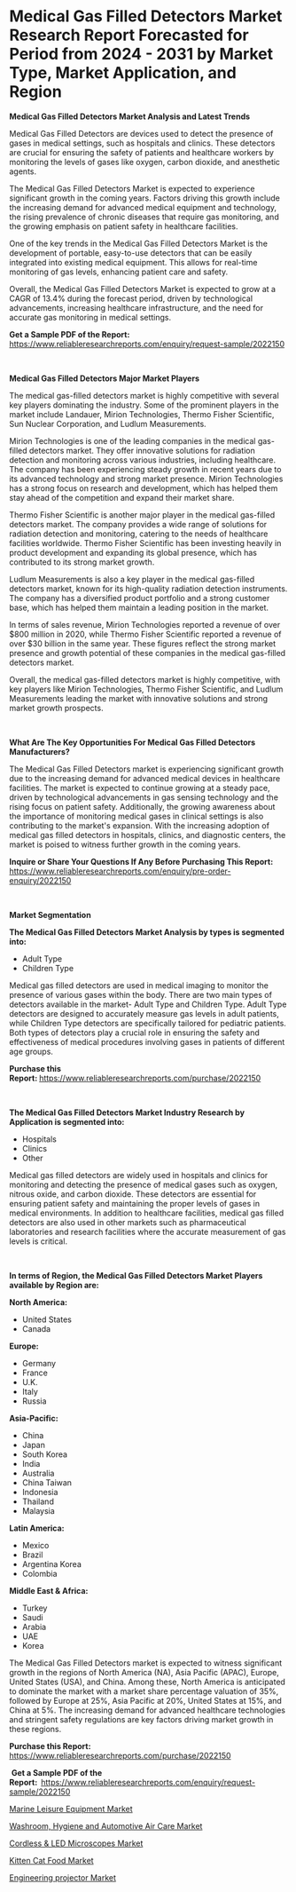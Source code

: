 <p><h1>Medical Gas Filled Detectors Market Research Report Forecasted for Period from 2024 -  2031 by Market Type, Market Application, and Region</h1></p><p><strong>Medical Gas Filled Detectors Market Analysis and Latest Trends</strong></p>
<p><p>Medical Gas Filled Detectors are devices used to detect the presence of gases in medical settings, such as hospitals and clinics. These detectors are crucial for ensuring the safety of patients and healthcare workers by monitoring the levels of gases like oxygen, carbon dioxide, and anesthetic agents.</p><p>The Medical Gas Filled Detectors Market is expected to experience significant growth in the coming years. Factors driving this growth include the increasing demand for advanced medical equipment and technology, the rising prevalence of chronic diseases that require gas monitoring, and the growing emphasis on patient safety in healthcare facilities.</p><p>One of the key trends in the Medical Gas Filled Detectors Market is the development of portable, easy-to-use detectors that can be easily integrated into existing medical equipment. This allows for real-time monitoring of gas levels, enhancing patient care and safety.</p><p>Overall, the Medical Gas Filled Detectors Market is expected to grow at a CAGR of 13.4% during the forecast period, driven by technological advancements, increasing healthcare infrastructure, and the need for accurate gas monitoring in medical settings.</p></p>
<p><strong>Get a Sample PDF of the Report:&nbsp;</strong> <a href="https://www.reliableresearchreports.com/enquiry/request-sample/2022150">https://www.reliableresearchreports.com/enquiry/request-sample/2022150</a></p>
<p>&nbsp;</p>
<p><strong>Medical Gas Filled Detectors Major Market Players</strong></p>
<p><p>The medical gas-filled detectors market is highly competitive with several key players dominating the industry. Some of the prominent players in the market include Landauer, Mirion Technologies, Thermo Fisher Scientific, Sun Nuclear Corporation, and Ludlum Measurements.</p><p>Mirion Technologies is one of the leading companies in the medical gas-filled detectors market. They offer innovative solutions for radiation detection and monitoring across various industries, including healthcare. The company has been experiencing steady growth in recent years due to its advanced technology and strong market presence. Mirion Technologies has a strong focus on research and development, which has helped them stay ahead of the competition and expand their market share.</p><p>Thermo Fisher Scientific is another major player in the medical gas-filled detectors market. The company provides a wide range of solutions for radiation detection and monitoring, catering to the needs of healthcare facilities worldwide. Thermo Fisher Scientific has been investing heavily in product development and expanding its global presence, which has contributed to its strong market growth.</p><p>Ludlum Measurements is also a key player in the medical gas-filled detectors market, known for its high-quality radiation detection instruments. The company has a diversified product portfolio and a strong customer base, which has helped them maintain a leading position in the market.</p><p>In terms of sales revenue, Mirion Technologies reported a revenue of over $800 million in 2020, while Thermo Fisher Scientific reported a revenue of over $30 billion in the same year. These figures reflect the strong market presence and growth potential of these companies in the medical gas-filled detectors market.</p><p>Overall, the medical gas-filled detectors market is highly competitive, with key players like Mirion Technologies, Thermo Fisher Scientific, and Ludlum Measurements leading the market with innovative solutions and strong market growth prospects.</p></p>
<p>&nbsp;</p>
<p><strong>What Are The Key Opportunities For Medical Gas Filled Detectors Manufacturers?</strong></p>
<p><p>The Medical Gas Filled Detectors market is experiencing significant growth due to the increasing demand for advanced medical devices in healthcare facilities. The market is expected to continue growing at a steady pace, driven by technological advancements in gas sensing technology and the rising focus on patient safety. Additionally, the growing awareness about the importance of monitoring medical gases in clinical settings is also contributing to the market's expansion. With the increasing adoption of medical gas filled detectors in hospitals, clinics, and diagnostic centers, the market is poised to witness further growth in the coming years.</p></p>
<p><strong>Inquire or Share Your Questions If Any Before Purchasing This Report:</strong> <a href="https://www.reliableresearchreports.com/enquiry/pre-order-enquiry/2022150">https://www.reliableresearchreports.com/enquiry/pre-order-enquiry/2022150</a></p>
<p>&nbsp;</p>
<p><strong>Market Segmentation</strong></p>
<p><strong>The Medical Gas Filled Detectors Market Analysis by types is segmented into:</strong></p>
<p><ul><li>Adult Type</li><li>Children Type</li></ul></p>
<p><p>Medical gas filled detectors are used in medical imaging to monitor the presence of various gases within the body. There are two main types of detectors available in the market- Adult Type and Children Type. Adult Type detectors are designed to accurately measure gas levels in adult patients, while Children Type detectors are specifically tailored for pediatric patients. Both types of detectors play a crucial role in ensuring the safety and effectiveness of medical procedures involving gases in patients of different age groups.</p></p>
<p><strong>Purchase this Report:&nbsp;</strong><a href="https://www.reliableresearchreports.com/purchase/2022150">https://www.reliableresearchreports.com/purchase/2022150</a></p>
<p>&nbsp;</p>
<p><strong>The Medical Gas Filled Detectors Market Industry Research by Application is segmented into:</strong></p>
<p><ul><li>Hospitals</li><li>Clinics</li><li>Other</li></ul></p>
<p><p>Medical gas filled detectors are widely used in hospitals and clinics for monitoring and detecting the presence of medical gases such as oxygen, nitrous oxide, and carbon dioxide. These detectors are essential for ensuring patient safety and maintaining the proper levels of gases in medical environments. In addition to healthcare facilities, medical gas filled detectors are also used in other markets such as pharmaceutical laboratories and research facilities where the accurate measurement of gas levels is critical.</p></p>
<p>&nbsp;</p>
<p><strong>In terms of Region, the Medical Gas Filled Detectors Market Players available by Region are:</strong></p>
<p>
    <p> <strong> North America: </strong>
        <ul>
            <li>United States</li>
            <li>Canada</li>
        </ul>
        </p> 
    <p> <strong> Europe: </strong>
        <ul>
            <li>Germany</li>
            <li>France</li>
            <li>U.K.</li>
            <li>Italy</li>
            <li>Russia</li>
        </ul>
        </p> 
    <p> <strong> Asia-Pacific: </strong>
        <ul>
            <li>China</li>
            <li>Japan</li>
            <li>South Korea</li>
            <li>India</li>
            <li>Australia</li>
            <li>China Taiwan</li>
            <li>Indonesia</li>
            <li>Thailand</li>
            <li>Malaysia</li>
        </ul>
        </p> 
    <p> <strong> Latin America: </strong>
        <ul>
            <li>Mexico</li>
            <li>Brazil</li>
            <li>Argentina Korea</li>
            <li>Colombia</li>
        </ul>
        </p> 
    <p> <strong> Middle East & Africa: </strong>
        <ul>
            <li>Turkey</li>
            <li>Saudi</li>
            <li>Arabia</li>
            <li>UAE</li>
            <li>Korea</li>
        </ul>
    </p>
    </p>
<p><p>The Medical Gas Filled Detectors market is expected to witness significant growth in the regions of North America (NA), Asia Pacific (APAC), Europe, United States (USA), and China. Among these, North America is anticipated to dominate the market with a market share percentage valuation of 35%, followed by Europe at 25%, Asia Pacific at 20%, United States at 15%, and China at 5%. The increasing demand for advanced healthcare technologies and stringent safety regulations are key factors driving market growth in these regions.</p></p>
<p><strong>Purchase this Report: </strong><a href="https://www.reliableresearchreports.com/purchase/2022150">https://www.reliableresearchreports.com/purchase/2022150</a></p>
<p>&nbsp;<strong>Get a Sample PDF of the Report:&nbsp;&nbsp;</strong><a href="https://www.reliableresearchreports.com/enquiry/request-sample/2022150">https://www.reliableresearchreports.com/enquiry/request-sample/2022150</a></p>
<p><strong></strong></p>
<p><p><a href="https://view.publitas.com/reportprime-1/marine-leisure-equipment-market-with-the-goal-of-estimating-the-market-size-and-future-growth-potential-of-various-market-segments-based-on-component-applications-end-user-and-region/">Marine Leisure Equipment Market</a></p><p><a href="https://view.publitas.com/reportprime-1/washroom-hygiene-and-automotive-air-care-market-furnish-information-about-market-size-market-share-market-dynamics-and-projections-spanning-from-2024-to-2031/">Washroom, Hygiene and Automotive Air Care Market</a></p><p><a href="https://eight-handstand-8fb.notion.site/Cordless-LED-Microscopes-Market-Insights-Market-Players-and-Forecast-Till-2031-9e89bc1666264992b98c837446cc036d">Cordless & LED Microscopes Market</a></p><p><a href="https://simplistic-meeting-7ee.notion.site/Kitten-Cat-Food-Market-Size-and-Examines-its-Market-Scope-with-a-Primary-Focus-on-Growth-Opportuni-47ee5df2ef19483d888f7c57d9833bda">Kitten Cat Food Market</a></p><p><a href="https://skillful-vermicelli-b89.notion.site/Engineering-projector-Market-Research-Report-Provides-Critical-Insights-that-can-help-Shape-Business-c9fd323e6e59450e995b46de1df2c10f">Engineering projector Market</a></p></p>